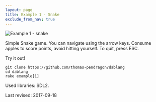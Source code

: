 ```yaml
---
layout: page
title: Example 1 - Snake
exclude_from_nav: true
---
```


<img src="{{ site.url }}/images/example0001.png" alt="Example 1 - snake" />

Simple Snake game. You can navigate using the arrow keys. Consume apples to score points, avoid hitting yourself. To quit, press ESC.

Try it out!

```
git clone https://github.com/thomas-pendragon/dablang
cd dablang
rake example[1]
```


Used libraries: SDL2.

Last revised: 2017-09-18
